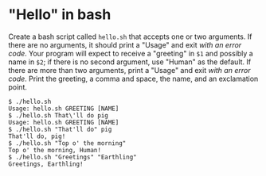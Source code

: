 # "Hello" in bash

Create a bash script called `hello.sh` that accepts one or two arguments. If there are no arguments, it should print a "Usage" and exit *with an error code*. Your program will expect to receive a "greeting" in `$1` and possibly a name in `$2`; if there is no second argument, use "Human" as the default. If there are more than two arguments, print a "Usage" and exit *with an error code*. Print the greeting, a comma and space, the name, and an exclamation point.


````
$ ./hello.sh
Usage: hello.sh GREETING [NAME]
$ ./hello.sh That\'ll do pig
Usage: hello.sh GREETING [NAME]
$ ./hello.sh "That'll do" pig
That'll do, pig!
$ ./hello.sh "Top o' the morning"
Top o' the morning, Human!
$ ./hello.sh "Greetings" "Earthling"
Greetings, Earthling!
````


